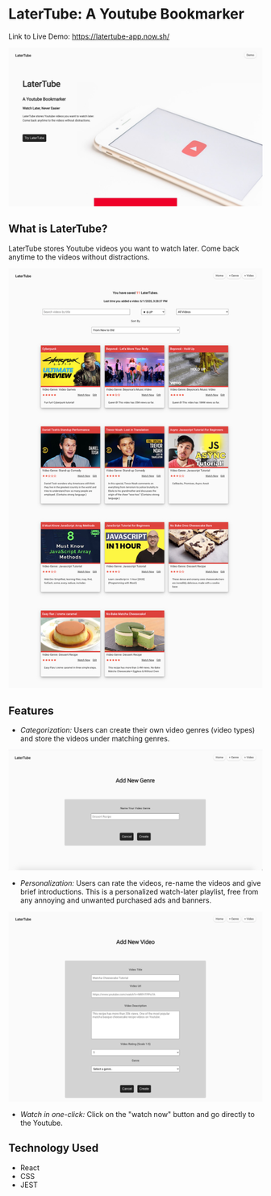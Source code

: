 # LaterTube: A Youtube Bookmarker

Link to Live Demo: https://latertube-app.now.sh/

![Landing Page](./markdown-images/landing-page.jpg)


## What is LaterTube?

LaterTube stores Youtube videos you want to watch later. Come back anytime to the videos without distractions.

![Home Demo](./markdown-images/home-demo.png)

## Features

- *Categorization:* Users can create their own video genres (video types) and store the videos under matching genres.

![Create Genre](./markdown-images/create-genre.jpg)

- *Personalization:* Users can rate the videos, re-name the videos and give brief introductions. This is a personalized watch-later playlist, free from any annoying and unwanted purchased ads and banners.

![Add Video](./markdown-images/add-video.png)

- *Watch in one-click:* Click on the "watch now" button and go directly to the Youtube.

## Technology Used
- React
- CSS
- JEST